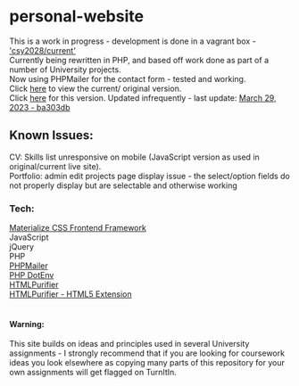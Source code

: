 # personal-website
This is a work in progress - development is done in a vagrant box - ['csy2028/current'](https://app.vagrantup.com/csy2028/boxes/current)<br />
Currently being rewritten in PHP, and based off work done as part of a number of University projects.<br />
Now using PHPMailer for the contact form - tested and working.<br />
Click [here](https://timireland.uk) to view the current/ original version.<br />
Click [here](https://dev.timireland.uk) for this version. Updated infrequently - last update: [March 29, 2023 - ba303db](https://github.com/tireland1985/personal-website/commit/ba303db0427d705dbbcaa8b0e33116cadf40edc4)<br />
## Known Issues:
CV: Skills list unresponsive on mobile (JavaScript version as used in original/current live site).<br />
Portfolio: admin edit projects page display issue - the select/option fields do not properly display but are selectable and otherwise working
### Tech:
[Materialize CSS Frontend Framework](https://materializeweb.com/)<br />
JavaScript<br />
jQuery<br />
PHP<br />
[PHPMailer](https://github.com/PHPMailer/PHPMailer)<br />
[PHP DotEnv](https://github.com/vlucas/phpdotenv)<br />
[HTMLPurifier](https://github.com/ezyang/htmlpurifier)<br />
[HTMLPurifier - HTML5 Extension](https://github.com/xemlock/htmlpurifier-html5)<br />
[]()<br />

#### Warning:
This site builds on ideas and principles used in several University assignments - I strongly recommend that if you are looking for coursework ideas you look elsewhere as copying many parts of this repository for your own assignments will get flagged on TurnItIn. <br/>